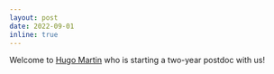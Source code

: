 ```yaml
---
layout: post
date: 2022-09-01
inline: true
---
```


Welcome to [Hugo Martin](https://scholar.google.com/citations?user=2zVCOUYAAAAJ&hl=fr&oi=sra) who is starting a two-year postdoc with us!
